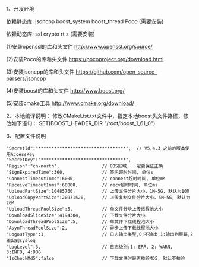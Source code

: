 1、开发环境

依赖静态库: jsoncpp boost_system boost_thread Poco (需要安装)

依赖动态库: ssl crypto rt z  (需要安装)

(1)安装openssl的库和头文件 http://www.openssl.org/source/

(2)安装Poco的库和头文件 https://pocoproject.org/download.html

(3)安装jsoncpp的库和头文件 https://github.com/open-source-parsers/jsoncpp

(4)安装boost的库和头文件 http://www.boost.org/

(5)安装cmake工具 http://www.cmake.org/download/

2、本地编译说明：
修改CMakeList.txt文件中，指定本地boost头文件路径，修改如下语句：
SET(BOOST_HEADER_DIR "/root/boost_1_61_0")

3、配置文件说明
```
"SecretId":"*********************************",  // V5.4.3 之前的版本使用AccessKey
"SecretKey":"********************************",
"Region":"cn-north",                // COS区域, 一定要保证正确
"SignExpiredTime":360,              // 签名超时时间, 单位s
"ConnectTimeoutInms":6000,          // connect超时时间, 单位ms
"ReceiveTimeoutInms":60000,         // recv超时时间, 单位ms
"UploadPartSize":10485760,          // 上传文件分片大小，1M~5G, 默认为10M
"UploadCopyPartSize":20971520,      // 上传复制文件分片大小，5M~5G, 默认为20M
"UploadThreadPoolSize":5,           // 单文件分块上传线程池大小
"DownloadSliceSize":4194304,        // 下载文件分片大小
"DownloadThreadPoolSize":5,         // 单文件下载线程池大小
"AsynThreadPoolSize":2,             // 异步上传下载线程池大小
"LogoutType":1,                     // 日志输出类型,0:不输出,1:输出到屏幕,2输出到syslog
"LogLevel":3,                       // 日志级别:1: ERR, 2: WARN, 3:INFO, 4:DBG
"IsCheckMd5":false                  // 下载文件时是否校验MD5, 默认不校验
```

